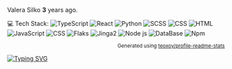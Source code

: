 Valera Silko **3** years ago.

💻 Tech Stack:
![TypeScript](https://img.shields.io/static/v1?style=flat-square&label=%E2%A0%80&color=555&labelColor=%233178c6&message=TypeScript)
![React](https://img.shields.io/static/v1?style=flat-square&label=%E2%A0%80&color=555&labelColor=%233178c6&message=Rea%D1%81t)
![Python](https://img.shields.io/static/v1?style=flat-square&label=%E2%A0%80&color=555&labelColor=%23a270ba&message=JavaScript)
![SCSS](https://img.shields.io/static/v1?style=flat-square&label=%E2%A0%80&color=555&labelColor=%23000080&message=SCSS)
![CSS](https://img.shields.io/static/v1?style=flat-square&label=%E2%A0%80&color=555&labelColor=%23563d7c&message=CSS)
![HTML](https://img.shields.io/static/v1?style=flat-square&label=%E2%A0%80&color=555&labelColor=%23e34c26&message=HTML)
![JavaScript](https://img.shields.io/static/v1?style=flat-square&label=%E2%A0%80&color=555&labelColor=%23f1e05a&message=JavaScript)
![CSS](https://img.shields.io/static/v1?style=flat-square&label=%E2%A0%80&color=555&labelColor=%23563d7c&message=CSS)
![Flaks](https://img.shields.io/static/v1?style=flat-square&label=%E2%A0%80&color=555&labelColor=%23ededed&message=Flask)
![Jinga2](https://img.shields.io/static/v1?style=flat-square&label=%E2%A0%80&color=555&labelColor=%233178c6&message=Jinga2)
![Node js](https://img.shields.io/static/v1?style=flat-square&label=%E2%A0%80&color=555&labelColor=%23000080&message=Node-js)
![DataBase](https://img.shields.io/static/v1?style=flat-square&label=%E2%A0%80&color=555&labelColor=%23f1e05a&message=Mysql,Redis,Sqlite3)
![Npm](https://img.shields.io/static/v1?style=flat-square&label=%E2%A0%80&color=555&labelColor=%23ededed&message=Npm)
<p align="right"><sub>Generated using <a href="https://github.com/marketplace/actions/profile-readme-stats">teoxoy/profile-readme-stats</a></sub></p>

[![Typing SVG](https://readme-typing-svg.demolab.com/?lines=First+line+of+text;Second+line+of+text)](https://git.io/typing-svg)
